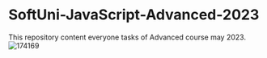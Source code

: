 # SoftUni-JavaScript-Advanced-2023
This repository content everyone tasks of Advanced course may 2023.
![174169](https://github.com/DafyYasenova/SoftUni-JavaScript-Advanced-2023/assets/130154885/ec8fc6e0-a229-4f39-b3db-d952e53dc3d4)
